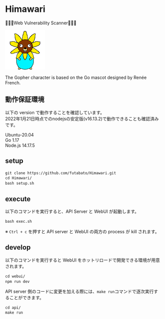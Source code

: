 # Himawari

🌻🌻🌻Web Vulnerability Scanner🌻🌻🌻

![Himawari_Gopher.png](Himawari_Gopher.png)

The Gopher character is based on the Go mascot designed by Renée French.

## 動作保証環境

以下の version で動作することを確認しています。  
2022年1月21日時点でのnodejsの安定版(v16.13.2)で動作できることも確認済みです。  

Ubuntu-20.04  
Go 1.17  
Node.js 14.17.5

## setup

```txt
git clone https://github.com/futabato/Himawari.git
cd Himawari/
bash setup.sh
```

## execute

以下のコマンドを実行すると、API Server と WebUI が起動します。  

```txt
bash exec.sh
```

※ `Ctrl + c` を押すと API server と WebUI の両方の process が kill されます。

## develop

以下のコマンドを実行すると WebUI をホットリロードで開発できる環境が用意されます。  

```txt
cd webui/
npm run dev
```

API server 側のコードに変更を加える際には、`make run`コマンドで逐次実行することができます。  

```
cd api/
make run
```
